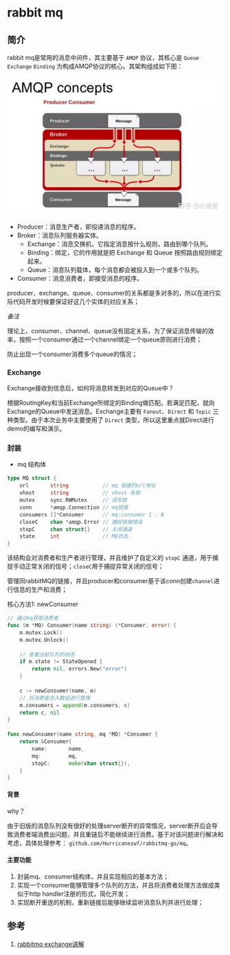 
# rabbit mq


## 简介

rabbit mq是常用的消息中间件，其主要基于 `AMQP` 协议，其核心是 `Queue` `Exchange` `Binding` 为构成AMQP协议的核心。其架构组成如下图：

![img.png](img.png "基础架构")


- Producer：消息生产者，即投递消息的程序。
- Broker：消息队列服务器实体。
  - Exchange：消息交换机，它指定消息按什么规则，路由到哪个队列。
  - Binding：绑定，它的作用就是把 Exchange 和 Queue 按照路由规则绑定起来。
  - Queue：消息队列载体，每个消息都会被投入到一个或多个队列。
- Consumer：消息消费者，即接受消息的程序。


producer、exchange、queue、consumer的关系都是多对多的，所以在进行实际代码开发时候要保证好这几个实体的对应关系；

*备注*

理论上，consumer、channel、queue没有固定关系，为了保证消息传输的效率，按照一个consumer通过一个channel绑定一个queue原则进行消费；

防止出现一个consumer消费多个queue的情况；


### Exchange

Exchange接收到信息后，如何将消息转发到对应的Queue中？

根据RoutingKey和当前Exchange所绑定的Binding做匹配。若满足匹配，就向Exchange的Queue中发送消息。Exchange主要有 `Fanout`、`Direct` 和 `Topic` 三种类型。由于本次业务中主要使用了 `Direct` 类型，所以这里重点就Direct进行demo的编写和演示。


### 封装

- mq 结构体

```go
type MQ struct {
	url       string           // mq 链接的url地址
	vhost     string           // vhost 名称
	mutex     sync.RWMutex     // 读写锁
	conn      *amqp.Connection // mq链接
	consumers []*Consumer      // mq:consumer 1 : N
	closeC    chan *amqp.Error // 捕捉链接错误
	stopC     chan struct{}    // 关闭通道
	state     int              // MQ状态
}
```

该结构会对消费者和生产者进行管理，并且维护了自定义的 `stopC` 通道，用于捕捉手动正常关闭的信号；`closeC`用于捕捉异常关闭的信号；

管理同rabbitMQ的链接，并且producer和consumer基于该conn创建`channel`进行信息的生产和消费；

核心方法1: newConsumer

```go
// 通过mq获取消费者
func (m *MQ) Consumer(name string) (*Consumer, error) {
	m.mutex.Lock()
	m.mutex.Unlock()

	// 查看当前队列的状态
	if m.state != StateOpened {
		return nil, errors.New("error")
	}

	c := newConsumer(name, m)
	// 将消费者存入数组进行管理
	m.consumers = append(m.consumers, c)
	return c, nil
}

func newConsumer(name string, mq *MQ) *Consumer {
    return &Consumer{
        name:       name,
        mq:         mq,
        stopC:      make(chan struct{}),
    }
}
```

#### 背景

why？

由于旧版的消息队列没有很好的处理server断开的异常情况，server断开后会导致消费者端消费出问题，并且重链后不能继续进行消费。基于对该问题进行解决和考虑，具体处理参考： `github.com/Hurricanezwf/rabbitmq-go/mq`。


#### 主要功能

1. 封装mq、consumer结构体，并且实现相应的基本方法；
2. 实现一个consumer能够管理多个队列的方法，并且将消费者处理方法做成类似于http handler注册的形式，简化开发；
3. 实现断开重连的机制，重新链接后能够继续监听消息队列并进行处理；

## 参考

1. [rabbitmq exchange讲解](https://zhuanlan.zhihu.com/p/37198933)

